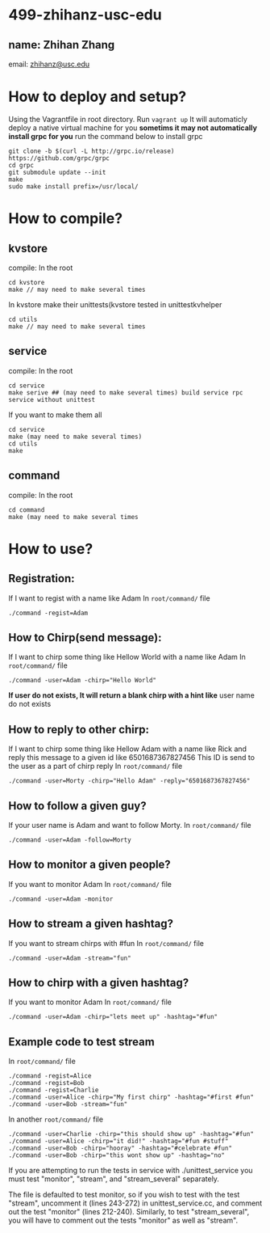 # 499-zhihanz-usc-edu
name: Zhihan Zhang
---------------

email: zhihanz@usc.edu
# How to deploy and setup?
Using the Vagrantfile in root directory.
Run `vagrant up`
It will automaticly deploy a native virtual machine for you
**sometims it may not automatically install grpc for you**
run the command below to install grpc
```
git clone -b $(curl -L http://grpc.io/release) https://github.com/grpc/grpc
cd grpc
git submodule update --init
make
sudo make install prefix=/usr/local/
```
# How to compile?
## kvstore
compile:
In the root
```
cd kvstore
make // may need to make several times
```
In kvstore
make their unittests(kvstore tested in unittestkvhelper
```
cd utils
make // may need to make several times
```
## service
compile:
In the root
```
cd service
make serive ## (may need to make several times) build service rpc service without unittest
```
If you want to make them all 
```
cd service
make (may need to make several times)
cd utils
make 
```
## command
compile:
In the root
```
cd command
make (may need to make several times
```
# How to use?
## Registration:
If I want to regist with a name like Adam
In `root/command/` file
```
./command -regist=Adam
```
## How to Chirp(send message):
If I want to chirp some thing like Hellow World with a name like Adam
In `root/command/` file
```
./command -user=Adam -chirp="Hello World"
```
**If user do not exists, It will return a blank chirp with a hint like**
user name do not exists

## How to reply to other chirp:
If I want to chirp some thing like Hellow Adam with a name like Rick and reply this message to a given id like 6501687367827456
This ID is send to the user as a part of chirp reply
In `root/command/` file
```
./command -user=Morty -chirp="Hello Adam" -reply="6501687367827456"
```
## How to follow a given guy?
If your user name is Adam and want to follow Morty.
In `root/command/` file
```
./command -user=Adam -follow=Morty
```
## How to monitor a given people?
If you want to monitor Adam
In `root/command/` file
```
./command -user=Adam -monitor
```
## How to stream a given hashtag?
If you want to stream chirps with #fun
In `root/command/` file
```
./command -user=Adam -stream="fun"
```
## How to chirp with a given hashtag?
If you want to monitor Adam
In `root/command/` file
```
./command -user=Adam -chirp="lets meet up" -hashtag="#fun"
```
## Example code to test stream

In `root/command/` file
```
./command -regist=Alice
./command -regist=Bob
./command -regist=Charlie
./command -user=Alice -chirp="My first chirp" -hashtag="#first #fun"
./command -user=Bob -stream="fun"
```
In another `root/command/` file
```
./command -user=Charlie -chirp="this should show up" -hashtag="#fun"
./command -user=Alice -chirp="it did!" -hashtag="#fun #stuff"
./command -user=Bob -chirp="hooray" -hashtag="#celebrate #fun"
./command -user=Bob -chirp="this wont show up" -hashtag="no"
```

If you are attempting to run the tests in service with ./unittest_service 
you must test "monitor", "stream", and "stream_several" separately. 

The file is defaulted to test monitor, so if you wish to test with the test "stream", uncomment it (lines 243-272) in unittest_service.cc, and comment out the test "monitor" (lines 212-240). Similarly, to test "stream_several", you will have to comment out the tests "monitor" as well as "stream".
